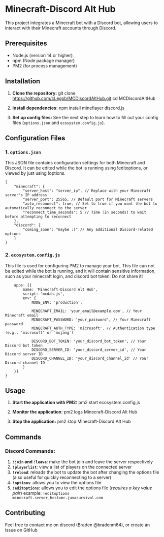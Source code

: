 # Minecraft-Discord Alt Hub

This project integrates a Minecraft bot with a Discord bot, allowing users to interact with their Minecraft accounts through Discord.

## Prerequisites

- Node.js (version 14 or higher)
- npm (Node package manager)
- PM2 (for process management)

## Installation

1. **Clone the repository:**
   git clone https://github.com/cLegob/MCDiscordAltHub.git
   cd MCDiscordAltHub

2. **Install dependencies:**
   npm install mineflayer discord.js

3. **Set up config files:**
   See the next step to learn how to fill out your config files (`options.json` and `ecosystem.config.js`).

## Configuration Files

### 1. `options.json`

This JSON file contains configuration settings for both Minecraft and Discord. It can be edited while the bot is running using !editoptions, or viewed by just using !options.

```
{
    "minecraft": {
        "server_host": "server_ip", // Replace with your Minecraft server's IP address
        "server_port": 25565, // Default port for Minecraft servers
        "auto_reconnect": true, // Set to true if you want the bot to automatically reconnect to the server
        "reconnect_time_seconds": 5 // Time (in seconds) to wait before attempting to reconnect
    },
    "discord": {
        "coming_soon": "maybe :)" // Any additional Discord-related options
    }
}
```

### 2. `ecosystem.config.js`

This file is used for configuring PM2 to manage your bot. This file can not be edited while the bot is running, and it will contain sensitive information, such as your minecraft login, and discord bot token. Do not share it!
```module.exports = {
    apps: [{
        name: 'Minecraft-Discord Alt Hub',
        script: 'mcdah.js',
        env: {
            NODE_ENV: 'production',

            MINECRAFT_EMAIL: 'your_email@example.com', // Your Minecraft email
            MINECRAFT_PASSWORD: 'your_password', // Your Minecraft password
            MINECRAFT_AUTH_TYPE: 'microsoft', // Authentication type (e.g., 'microsoft' or 'mojang')

            DISCORD_BOT_TOKEN: 'your_discord_bot_token', // Your Discord bot token
            DISCORD_SERVER_ID: 'your_discord_server_id', // Your Discord server ID
            DISCORD_CHANNEL_ID: 'your_discord_channel_id' // Your Discord channel ID
        }
    }]
}
```
## Usage

1. **Start the application with PM2:**
   pm2 start ecosystem.config.js

2. **Monitor the application:**
   pm2 logs Minecraft-Discord Alt Hub

3. **Stop the application:**
   pm2 stop Minecraft-Discord Alt Hub

## Commands
### Discord Commands:
1. **`!join` and `!leave`**:
   make the bot join and leave the server respectively
2. **`!playerlist`**: view a list of players on the connected server
3. **`!reload`**: reloads the bot to update the bot after changing the options file (also useful for quickly reconnecting to a server)
4. **`!options`**: allows you to view the options file
5. **`!editoptions`**: allows you to edit the options file (*requires a key value pair*) example: `!editoptions minecraft.server_host=mc.javasurvival.com`

## Contributing

Feel free to contact me on discord (Braden @bradenm64), or create an issue on GitHub